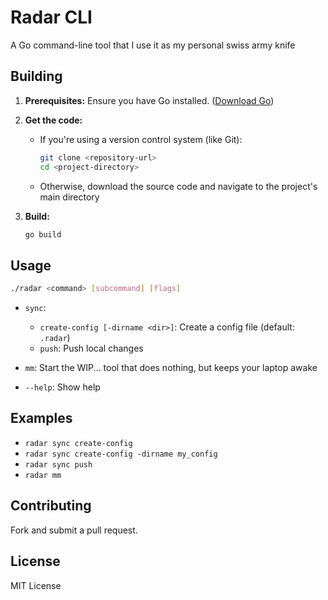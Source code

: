 
# Radar CLI

A Go command-line tool that I use it as my personal swiss army knife 

## Building

1. **Prerequisites:** Ensure you have Go installed. ([Download Go](https://golang.org/))

2. **Get the code:** 
   * If you're using a version control system (like Git):
     ```bash
     git clone <repository-url>
     cd <project-directory> 
     ```
   * Otherwise, download the source code and navigate to the project's main directory

3. **Build:**
   ```bash
   go build


## Usage

```bash
./radar <command> [subcommand] [flags]
```

* `sync`: 
    * `create-config [-dirname <dir>]`: Create a config file (default: `.radar`)
    * `push`: Push local changes

* `mm`: Start the WIP... tool that does nothing, but keeps your laptop awake

* `--help`: Show help



## Examples

* `radar sync create-config`
* `radar sync create-config -dirname my_config`
* `radar sync push`
* `radar mm`

## Contributing

Fork and submit a pull request.

## License

MIT License
